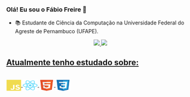 ### Olá! Eu sou o Fábio Freire 👋

- 📚 Estudante de Ciência da Computação na Universidade Federal do Agreste de Pernambuco (UFAPE).

<div align="center">
  <a href="https://github.com/fabiofreire-ff">
  <img height="180em" src="https://github-readme-stats.vercel.app/api?username=fabiofreire-ff&show_icons=true&theme=dracula&include_all_commits=true&count_private=true"/>
  <img height="180em" src="https://github-readme-stats.vercel.app/api/top-langs/?username=fabiofreire-ff&layout=compact&langs_count=7&theme=dracula"/>
</div>
  <h2>Atualmente tenho estudado sobre:</h2>
<div style="display: inline_block"><br>
  <img align="center" alt="Fabio-Js" height="30" width="40" src="https://raw.githubusercontent.com/devicons/devicon/master/icons/javascript/javascript-plain.svg">
  <img align="center" alt="Fabio-React" height="30" width="40" src="https://raw.githubusercontent.com/devicons/devicon/master/icons/react/react-original.svg">
  <img align="center" alt="Fabio-HTML" height="30" width="40" src="https://raw.githubusercontent.com/devicons/devicon/master/icons/html5/html5-original.svg">
  <img align="center" alt="Fabio-CSS" height="30" width="40" src="https://raw.githubusercontent.com/devicons/devicon/master/icons/css3/css3-original.svg">
</div>
